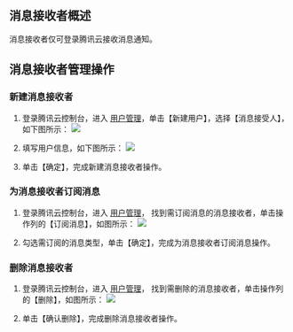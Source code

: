 ## 消息接收者概述
消息接收者仅可登录腾讯云接收消息通知。

## 消息接收者管理操作

### 新建消息接收者

1. 登录腾讯云控制台，进入 [用户管理](https://console.cloud.tencent.com/cam)，单击【新建用户】，选择【消息接受人】，如下图所示：
![](https://mc.qcloudimg.com/static/img/5a68d6324df8a8e7b8bbfd742c02ee8c/2.png)

2. 填写用户信息，如下图所示：
![](https://mc.qcloudimg.com/static/img/d178db04af592d2b69281053fd5dfcee/image.png)

3. 单击【确定】，完成新建消息接收者操作。

### 为消息接收者订阅消息

1. 登录腾讯云控制台，进入 [用户管理](https://console.cloud.tencent.com/cam)， 找到需订阅消息的消息接收者，单击操作列的【订阅消息】，如图所示：
![]( https://mc.qcloudimg.com/static/img/53debfc51ecc729a94a48b496ef18ff0/3.png)

2. 勾选需订阅的消息类型，单击【确定】，完成为消息接收者订阅消息操作。

### 删除消息接收者

1. 登录腾讯云控制台，进入 [用户管理](https://console.cloud.tencent.com/cam)， 找到需删除的消息接收者，单击操作列的【删除】，如图所示：
![](https://mc.qcloudimg.com/static/img/6ee0615caeaccd947e57fac7d76d9746/4.png)

2. 单击【确认删除】，完成删除消息接收者操作。

